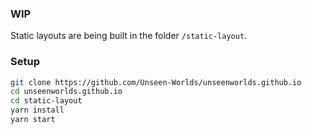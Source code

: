 ### WIP

Static layouts are being built in the folder `/static-layout`.

### Setup

```sh
git clone https://github.com/Unseen-Worlds/unseenworlds.github.io
cd unseenworlds.github.io
cd static-layout
yarn install
yarn start
```
